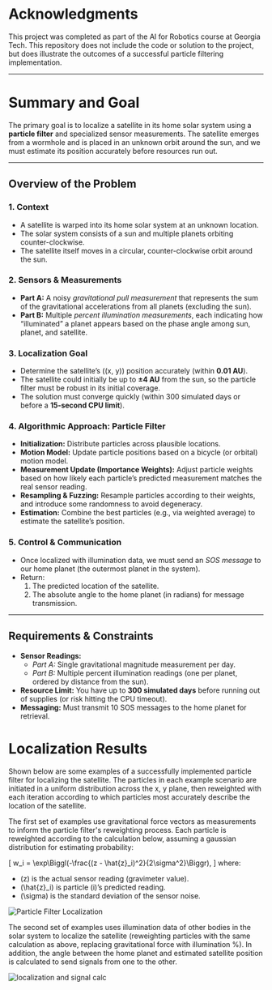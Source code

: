 # Acknowledgments

This project was completed as part of the AI for Robotics course at Georgia Tech. This repository does not include the code or solution to the project, but does illustrate the outcomes of a successful particle filtering implementation.

---

# Summary and Goal

The primary goal is to localize a satellite in its home solar system using a **particle filter** and specialized sensor measurements. The satellite emerges from a wormhole and is placed in an unknown orbit around the sun, and we must estimate its position accurately before resources run out.

---

## Overview of the Problem

### 1. Context
- A satellite is warped into its home solar system at an unknown location.  
- The solar system consists of a sun and multiple planets orbiting counter-clockwise.  
- The satellite itself moves in a circular, counter-clockwise orbit around the sun.

### 2. Sensors & Measurements
- **Part A:** A noisy *gravitational pull measurement* that represents the sum of the gravitational accelerations from all planets (excluding the sun).  
- **Part B:** Multiple *percent illumination measurements*, each indicating how “illuminated” a planet appears based on the phase angle among sun, planet, and satellite.

### 3. Localization Goal
- Determine the satellite’s \((x, y)\) position accurately (within **0.01 AU**).  
- The satellite could initially be up to **±4 AU** from the sun, so the particle filter must be robust in its initial coverage.  
- The solution must converge quickly (within 300 simulated days or before a **15-second CPU limit**).

### 4. Algorithmic Approach: Particle Filter
- **Initialization:** Distribute particles across plausible locations.  
- **Motion Model:** Update particle positions based on a bicycle (or orbital) motion model.  
- **Measurement Update (Importance Weights):** Adjust particle weights based on how likely each particle’s predicted measurement matches the real sensor reading.  
- **Resampling & Fuzzing:** Resample particles according to their weights, and introduce some randomness to avoid degeneracy.  
- **Estimation:** Combine the best particles (e.g., via weighted average) to estimate the satellite’s position.

### 5. Control & Communication
- Once localized with illumination data, we must send an *SOS message* to our home planet (the outermost planet in the system).  
- Return:
  1. The predicted location of the satellite.  
  2. The absolute angle to the home planet (in radians) for message transmission.  

---

## Requirements & Constraints

- **Sensor Readings:**  
  - *Part A:* Single gravitational magnitude measurement per day.  
  - *Part B:* Multiple percent illumination readings (one per planet, ordered by distance from the sun).  
- **Resource Limit:** You have up to **300 simulated days** before running out of supplies (or risk hitting the CPU timeout).  
- **Messaging:** Must transmit 10 SOS messages to the home planet for retrieval.


# Localization Results

Shown below are some examples of a successfully implemented particle filter for localizing the satellite. The particles in each example scenario are initiated in a uniform distribution across the x, y plane, then reweighted with each iteration according to which particles most accurately describe the location of the satellite.

The first set of examples use gravitational force vectors as measurements to inform the particle filter's reweighting process. Each particle is reweighted according to the calculation below, assuming a gaussian distribution for estimating probability:

   \[
   w_i = \exp\Biggl(-\frac{(z - \hat{z}_i)^2}{2\sigma^2}\Biggr),
   \]
   where:
   - \(z\) is the actual sensor reading (gravimeter value).  
   - \(\hat{z}_i\) is particle \(i\)’s predicted reading.  
   - \(\sigma\) is the standard deviation of the sensor noise.

![Particle Filter Localization](https://github.com/user-attachments/assets/a32bb152-f70a-4e45-b5d4-377d4e1a911c)


The second set of examples uses illumination data of other bodies in the solar system to localize the satellite (reweighting particles with the same calculation as above, replacing gravitational force with illumination %). In addition, the angle between the home planet and estimated satellite position is calculated to send signals from one to the other.

![localization and signal calc](https://github.com/user-attachments/assets/d7e2d4a8-17c6-4c1f-8fe2-f32b3f9121a7)
